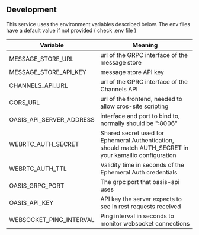 ## Development

This service uses the environment variables described below. The env files have a default value if not provided ( check .env file )

| Variable                 | Meaning                                                                                                  |
|--------------------------|----------------------------------------------------------------------------------------------------------|
| MESSAGE_STORE_URL        | url of the GRPC interface of the message store                                                           |
| MESSAGE_STORE_API_KEY    | message store API key                                                                                    |
| CHANNELS_API_URL         | url of the GPRC interface of the Channels API                                                            |
| CORS_URL                 | url of the frontend, needed to allow cros-site scripting                                                 |
| OASIS_API_SERVER_ADDRESS | interface and port to bind to, normally should be ":8006"                                                |
| WEBRTC_AUTH_SECRET       | Shared secret used for Ephemeral Authentication, should match AUTH_SECRET in your kamailio configuration |
| WEBRTC_AUTH_TTL          | Validity time in seconds of the Ephemeral Auth credentials                                               |
| OASIS_GRPC_PORT          | The grpc port that oasis-api uses                                                                        |
| OASIS_API_KEY            | API key the server expects to see in rest requests received                                              |
| WEBSOCKET_PING_INTERVAL  | Ping interval in seconds to monitor websocket connections                                                |